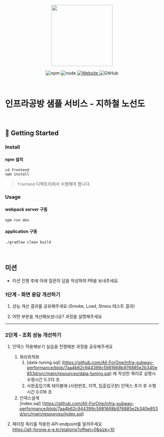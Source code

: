 <p align="center">
    <img width="200px;" src="https://raw.githubusercontent.com/woowacourse/atdd-subway-admin-frontend/master/images/main_logo.png"/>
</p>
<p align="center">
  <img alt="npm" src="https://img.shields.io/badge/npm-%3E%3D%205.5.0-blue">
  <img alt="node" src="https://img.shields.io/badge/node-%3E%3D%209.3.0-blue">
  <a href="https://edu.nextstep.camp/c/R89PYi5H" alt="nextstep atdd">
    <img alt="Website" src="https://img.shields.io/website?url=https%3A%2F%2Fedu.nextstep.camp%2Fc%2FR89PYi5H">
  </a>
  <img alt="GitHub" src="https://img.shields.io/github/license/next-step/atdd-subway-service">
</p>

<br>

# 인프라공방 샘플 서비스 - 지하철 노선도

<br>

## 🚀 Getting Started

### Install

#### npm 설치

```
cd frontend
npm install
```

> `frontend` 디렉토리에서 수행해야 합니다.

### Usage

#### webpack server 구동

```
npm run dev
```

#### application 구동

```
./gradlew clean build
```

<br>

## 미션

* 미션 진행 후에 아래 질문의 답을 작성하여 PR을 보내주세요.

### 1단계 - 화면 응답 개선하기

1. 성능 개선 결과를 공유해주세요 (Smoke, Load, Stress 테스트 결과)

2. 어떤 부분을 개선해보셨나요? 과정을 설명해주세요

---

### 2단계 - 조회 성능 개선하기

1. 인덱스 적용해보기 실습을 진행해본 과정을 공유해주세요
    1. 쿼리최적화
        1. [data-tuning.sql] (https://github.com/All-ForOne/infra-subway-performance/blob/7aa4b62c944399c5981668b976885e2b340e853d/src/main/resources/data-tuning.sql) 에 작성한 쿼리로 실행시 수행시간 0.313 초
        2. 사원출입기록 테이블에 (사원번호, 지역, 입출입구분) 인덱스 추가 후 수행시간 0.016 초
    2. 인덱스설계  
       [index.sql] (https://github.com/All-ForOne/infra-subway-performance/blob/7aa4b62c944399c5981668b976885e2b340e853d/src/main/resources/index.sql)

2. 페이징 쿼리를 적용한 API endpoint를 알려주세요  
https://all-forone.p-e.kr/stations?offset=0&size=10

